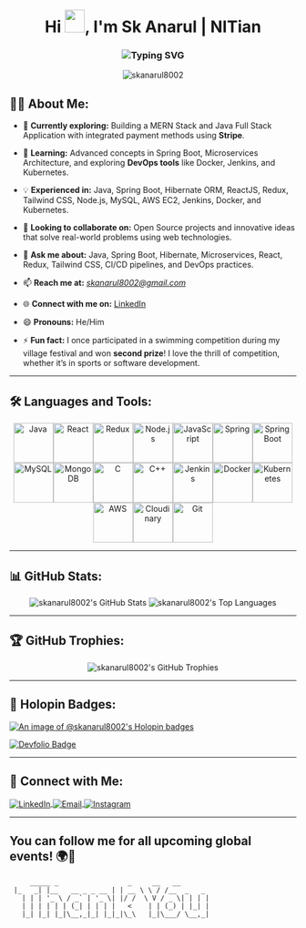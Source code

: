 <h1 align="center">Hi <img src="https://github.com/MartinHeinz/MartinHeinz/raw/master/wave.gif" width="35px" height="40px">, I'm Sk Anarul | NITian</h1>

<h3 align="center">
  <img src="https://readme-typing-svg.herokuapp.com?font=Fira+Code&pause=1000&color=00F7EA&center=true&vCenter=true&width=435&lines=Full+Stack+Developer;Open+Source+Contributor;Passionate+Competitive+Programmer;DevOps+Enthusiast" alt="Typing SVG" />
</h3>

<p align="center">
  <img src="https://komarev.com/ghpvc/?username=skanarul8002&label=Profile%20views&color=0e75b6&style=flat" alt="skanarul8002" />
</p>

## 🙋‍♂️ About Me:

- 🔭 **Currently exploring:** Building a MERN Stack and Java Full Stack Application with integrated payment methods using **Stripe**.

- 🚀 **Learning:** Advanced concepts in Spring Boot, Microservices Architecture, and exploring **DevOps tools** like Docker, Jenkins, and Kubernetes.

- 💡 **Experienced in:** Java, Spring Boot, Hibernate ORM, ReactJS, Redux, Tailwind CSS, Node.js, MySQL, AWS EC2, Jenkins, Docker, and Kubernetes.

- 👯 **Looking to collaborate on:** Open Source projects and innovative ideas that solve real-world problems using web technologies.

- 💬 **Ask me about:** Java, Spring Boot, Hibernate, Microservices, React, Redux, Tailwind CSS, CI/CD pipelines, and DevOps practices.

- 📫 **Reach me at:** *skanarul8002@gmail.com*
  
- 🌐 **Connect with me on:** [LinkedIn](https://www.linkedin.com/in/sheikh-anarul/)

- 😄 **Pronouns:** He/Him

- ⚡ **Fun fact:** I once participated in a swimming competition during my village festival and won **second prize**! I love the thrill of competition, whether it’s in sports or software development.

---

## 🛠️ Languages and Tools:
<p align="center" style="display: flex; flex-wrap: wrap; justify-content: center;">
  <img src="https://img.icons8.com/color/48/000000/java-coffee-cup-logo--v1.png" alt="Java" width="70" height="70"/>
  <img src="https://img.icons8.com/color/48/000000/react-native.png" alt="React" width="70" height="70"/>
  <img src="https://img.icons8.com/color/48/000000/redux.png" alt="Redux" width="70" height="70"/>
  <img src="https://img.icons8.com/color/48/000000/nodejs.png" alt="Node.js" width="70" height="70"/>
  <img src="https://img.icons8.com/color/48/000000/javascript.png" alt="JavaScript" width="70" height="70"/>
  <img src="https://img.icons8.com/color/48/000000/spring-logo.png" alt="Spring" width="70" height="70"/>
  <img src="https://img.icons8.com/color/48/000000/spring-logo.png" alt="Spring Boot" width="70" height="70"/>
  <img src="https://img.icons8.com/color/48/000000/mysql-logo.png" alt="MySQL" width="70" height="70"/>
  <img src="https://img.icons8.com/color/48/000000/mongodb.png" alt="MongoDB" width="70" height="70"/>
  <img src="https://img.icons8.com/color/48/000000/c-programming.png" alt="C" width="70" height="70"/>
  <img src="https://img.icons8.com/color/48/000000/c-plus-plus-logo.png" alt="C++" width="70" height="70"/>
  <img src="https://img.icons8.com/color/48/000000/jenkins.png" alt="Jenkins" width="70" height="70"/>
  <img src="https://img.icons8.com/color/48/000000/docker.png" alt="Docker" width="70" height="70"/>
  <img src="https://img.icons8.com/color/48/000000/kubernetes.png" alt="Kubernetes" width="70" height="70"/>
  <img src="https://img.icons8.com/color/48/000000/amazon-web-services.png" alt="AWS" width="70" height="70"/>
  <img src="https://res.cloudinary.com/demo/image/upload/cloudinary_icon.png" alt="Cloudinary" width="70" height="70"/>
  <img src="https://img.icons8.com/color/48/000000/git.png" alt="Git" width="70" height="70"/>
</p>

---

## 📊 GitHub Stats:
<p align="center">
  <img src="https://github-readme-stats.vercel.app/api?username=skanarul8002&show_icons=true&theme=radical" alt="skanarul8002's GitHub Stats" />
  <img src="https://github-readme-stats.vercel.app/api/top-langs/?username=skanarul8002&layout=compact&theme=radical" alt="skanarul8002's Top Languages" />
</p>

---

## 🏆 GitHub Trophies:
<p align="center">
  <img src="https://github-profile-trophy.vercel.app/?username=skanarul8002&theme=radical" alt="skanarul8002's GitHub Trophies" />
</p>

---

## 🏅 Holopin Badges:
[![An image of @skanarul8002's Holopin badges](https://holopin.me/skanarul8002)](https://holopin.io/@negativenagesh)

[![Devfolio Badge](https://pbs.twimg.com/card_img/1847418478346620928/MD4ye21Y?format=jpg&name=small)](https://devfolio.co/frontend)


---

## 🤝 Connect with Me:
<p align="left">
  <a href="https://linkedin.com/in/sheikh-anarul" target="blank">
    <img align="center" src="https://img.icons8.com/color/48/000000/linkedin.png" alt="LinkedIn"/>
  </a>
  <a href="mailto:skanarul8002@gmail.com" target="blank">
    <img align="center" src="https://img.icons8.com/color/48/000000/gmail.png" alt="Email"/>
  </a>
  <a href="https://www.instagram.com/sk_anarul_8002/" target="_blank">
    <img align="center" src="https://img.icons8.com/color/48/000000/instagram-new.png" alt="Instagram"/>
</a>
</p>

---
You can follow me for all upcoming global events! 🌍🎉
---

```
     _____ _                 _     __   __
 |_   _| |__   __ _ _ __ | | __ \ \ / /__  _   _
   | | | '_ \ / _` | '_ \| |/ /  \ V / _ \| | | |
   | | | | | | (_| | | | |   <    | | (_) | |_| |
   |_| |_| |_|\__,_|_| |_|_|\_\   |_|\___/ \__,_|
```
